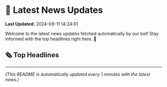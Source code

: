 # 📰 Latest News Updates
**Last Updated:** 2024-09-11 14:24:01

Welcome to the latest news updates fetched automatically by our bot! Stay informed with the top headlines right here. 🚀

## 🗞️ Top Headlines

---
*(This README is automatically updated every 1 minutes with the latest news.)*
